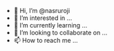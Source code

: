 - 👋 Hi, I’m @nasruroji
- 👀 I’m interested in ...
- 🌱 I’m currently learning ...
- 💞️ I’m looking to collaborate on ...
- 📫 How to reach me ...

<!---
nasruroji/nasruroji is a ✨ special ✨ repository because its `README.md` (this file) appears on your GitHub profile.
You can click the Preview link to take a look at your changes.
--->
